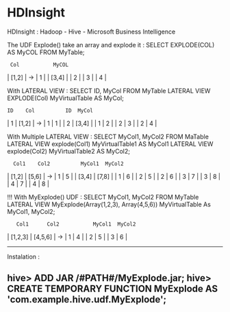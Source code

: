HDInsight
=========

HDInsight : Hadoop - Hive - Microsoft Business Intelligence

The UDF Explode() take an array and explode it : SELECT EXPLODE(COL) AS MyCOL FROM MyTable;

     Col  		   MyCOL
  | [1,2] |	->	|  1  |
  | [3,4] |		  |  2  |
  				      |  3  |
  				      |  4  |

With LATERAL VIEW : SELECT ID, MyCol FROM MyTable LATERAL VIEW EXPLODE(Col) MyVirtualTable AS MyCol;

    ID    Col          ID  MyCol
   | 1 | [1,2] |  ->  | 1 |  1  |
   | 2 | [3,4] |      | 1 |  2  |
                      | 2 |  3  |
                      | 2 |  4  |

With Multiple LATERAL VIEW : 
  SELECT MyCol1, MyCol2 FROM MaTable 
  LATERAL VIEW explode(Col1) MyVirtualTable1 AS MyCol1
  LATERAL VIEW explode(Col2) MyVirtualTable2 AS MyCol2;

      Col1    Col2          MyCol1  MyCol2
   | [1,2] | [5,6] |  ->  |   1   |   5   |
   | [3,4] | [7,8] |      |   1   |   6   |
                          |   2   |   5   |
                          |   2   |   6   |
                          |   3   |   7   |
                          |   3   |   8   |
                          |   4   |   7   |
                          |   4   |   8   |

!!! With MyExplode() UDF :
  SELECT MyCol1, MyCol2 FROM MyTable 
  LATERAL VIEW MyExplode(Array(1,2,3), Array(4,5,6)) MyVirtualTable As MyCol1, MyCol2;

       Col1      Col2           MyCol1  MyCol2
   | [1,2,3] | [4,5,6] |  ->  |   1   |   4   |
                              |   2   |   5   |
                              |   3   |   6   |

-------------------------------------------------------------------------------------------------------------
Instalation : 

hive>  ADD JAR /#PATH#/MyExplode.jar;
hive>  CREATE TEMPORARY FUNCTION MyExplode AS 'com.example.hive.udf.MyExplode';
-------------------------------------------------------------------------------------------------------------
